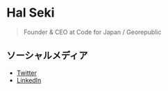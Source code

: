 # Hal Seki

> Founder & CEO at Code for Japan / Georepublic

## ソーシャルメディア

- [Twitter](hal_sk)
- [LinkedIn](hal-seki)

